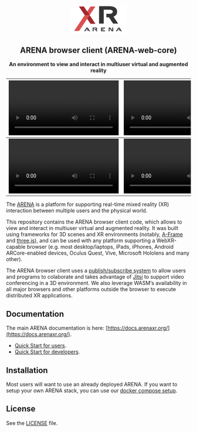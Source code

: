 <p align="center"> <img alt="" src="static/images/xr-logo.png" width="150px"> </p>
<h2 align="center">ARENA browser client (ARENA-web-core)</h2>
<p align="center"><b>An environment to view and interact in multiuser virtual and augmented reality</b></p>

| <video src="https://user-images.githubusercontent.com/3301067/179424252-ff81a626-218b-4228-859f-6e5d86f09093.mp4"/> | <video src="https://user-images.githubusercontent.com/3301067/179424259-45a212b4-dff7-4d6d-b8cd-a349ac0d808d.mp4"/> |
| ------------------------------------------------------------------------------------------------------------------- | ------------------------------------------------------------------------------------------------------------------- |
| <video src="https://user-images.githubusercontent.com/3301067/179424261-8d2bde4b-bcd8-4006-b873-865ea9905927.mp4"/> | <video src="https://user-images.githubusercontent.com/3301067/179424266-cdf1241d-5d1a-4f37-bcf4-f2d8baf2af2e.mp4"/> |

The [ARENA](https://docs.arenaxr.org/) is a platform for supporting real-time mixed reality (XR) interaction between multiple users and the physical world.

This repository contains the ARENA browser client code, which allows to view and interact in multiuser virtual and augmented reality. It was built using frameworks for 3D scenes and XR environments (notably, [A-Frame](https://aframe.io/) and [three.js](https://threejs.org/)), and can be used with any platform supporting a WebXR-capable browser (e.g. most desktop/laptops, iPads, iPhones, Android ARCore-enabled devices, Oculus Quest, Vive, Microsoft Hololens and many other).

The ARENA browser client uses a [publish/subscribe system](https://mqtt.org/) to allow users and programs to colaborate and takes advantage of [Jitsi](https://jitsi.org/) to support video conferencing in a 3D environment. We also leverage WASM‘s availability in all major browsers and other platforms outside the browser to execute distributed XR applications.

## Documentation

The main ARENA documentation is here: [https://docs.arenaxr.org/](https://docs.arenaxr.org/).

-   [Quick Start for users](https://docs.arenaxr.org/content/overview/user-guide.html).
-   [Quick Start for developers](https://docs.arenaxr.org/content/overview/dev-guide.html).

## Installation

Most users will want to use an already deployed ARENA. If you want to setup your own ARENA stack, you can use our [docker compose setup](https://github.com/arenaxr/arena-services-docker).

## License

See the [LICENSE](LICENSE) file.
